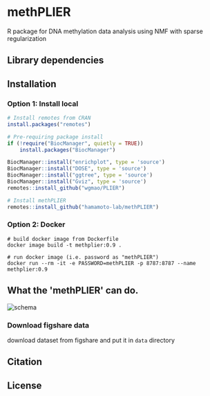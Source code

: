 # methPLIER
R package for DNA methylation data analysis using NMF with sparse regularization

## Library dependencies

## Installation

### Option 1: Install local
```R
# Install remotes from CRAN
install.packages("remotes")

# Pre-requiring package install
if (!require("BiocManager", quietly = TRUE))
    install.packages("BiocManager")

BiocManager::install("enrichplot", type = 'source')
BiocManager::install("DOSE", type = 'source')
BiocManager::install("ggtree", type = 'source')
BiocManager::install("Gviz", type = 'source')
remotes::install_github("wgmao/PLIER")

# Install methPLIER
remotes::install_github("hamamoto-lab/methPLIER")
```

### Option 2: Docker
```
# build docker image from Dockerfile
docker image build -t methplier:0.9 .

# run docker image (i.e. password as "methPLIER")
docker run --rm -it -e PASSWORD=methPLIER -p 8787:8787 --name methplier:0.9
```

## What the 'methPLIER' can do.
![schema](https://user-images.githubusercontent.com/7193590/172372421-db129640-486f-4f8c-a8f3-015fba7c58ab.png)


### Download figshare data
download dataset from figshare and put it in `data` directory

## Citation

## License
